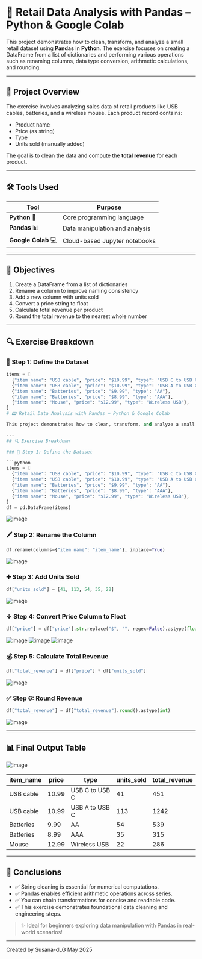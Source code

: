 # 🧾 Retail Data Analysis with Pandas – Python & Google Colab

This project demonstrates how to clean, transform, and analyze a small retail dataset using **Pandas** in **Python**. The exercise focuses on creating a DataFrame from a list of dictionaries and performing various operations such as renaming columns, data type conversion, arithmetic calculations, and rounding.

---

## 📌 Project Overview

The exercise involves analyzing sales data of retail products like USB cables, batteries, and a wireless mouse. Each product record contains:
- Product name
- Price (as string)
- Type
- Units sold (manually added)

The goal is to clean the data and compute the **total revenue** for each product.

---

## 🛠 Tools Used

| Tool           | Purpose                          |
|----------------|----------------------------------|
| **Python** 🐍        | Core programming language |
| **Pandas** 📊        | Data manipulation and analysis |
| **Google Colab** 💻  | Cloud-based Jupyter notebooks |

---

## 🎯 Objectives

1. Create a DataFrame from a list of dictionaries
2. Rename a column to improve naming consistency
3. Add a new column with units sold
4. Convert a price string to float
5. Calculate total revenue per product
6. Round the total revenue to the nearest whole number

---

## 🔍 Exercise Breakdown

### 🧱 Step 1: Define the Dataset
```python
items = [
  {"item name": "USB cable", "price": "$10.99", "type": "USB C to USB C"},
  {"item name": "USB cable", "price": "$10.99", "type": "USB A to USB C"},
  {"item name": "Batteries", "price": "$9.99", "type": "AA"},
  {"item name": "Batteries", "price": "$8.99", "type": "AAA"},
  {"item name": "Mouse", "price": "$12.99", "type": "Wireless USB"},
]
# 📟 Retail Data Analysis with Pandas – Python & Google Colab

This project demonstrates how to clean, transform, and analyze a small retail dataset using **Pandas** in **Python**. The exercise focuses on creating a DataFrame from a list of dictionaries and performing various operations such as renaming columns, data type conversion, arithmetic calculations, and rounding.

---
## 🔍 Exercise Breakdown

### 🧱 Step 1: Define the Dataset

```python
items = [
  {"item name": "USB cable", "price": "$10.99", "type": "USB C to USB C"},
  {"item name": "USB cable", "price": "$10.99", "type": "USB A to USB C"},
  {"item name": "Batteries", "price": "$9.99", "type": "AA"},
  {"item name": "Batteries", "price": "$8.99", "type": "AAA"},
  {"item name": "Mouse", "price": "$12.99", "type": "Wireless USB"},
]
df = pd.DataFrame(items)
```
![image](https://github.com/user-attachments/assets/5a47d115-804f-4e3c-939f-a9f11db5f149)


### 🖊️ Step 2: Rename the Column

```python
df.rename(columns={"item name": "item_name"}, inplace=True)
```
![image](https://github.com/user-attachments/assets/d2893174-7b7e-4a9c-869b-fb18452bb7a5)


### ➕ Step 3: Add Units Sold

```python
df["units_sold"] = [41, 113, 54, 35, 22]
```
![image](https://github.com/user-attachments/assets/775b24e0-5b10-447c-bd87-193e4e4d4844)


### ↓ Step 4: Convert Price Column to Float

```python
df["price"] = df["price"].str.replace("$", "", regex=False).astype(float)
```
![image](https://github.com/user-attachments/assets/6448ecf5-3767-44e1-9ccf-5a502f6caa55)
![image](https://github.com/user-attachments/assets/bee357e6-444b-43ca-9c1b-2ebe9c46d96f)
![image](https://github.com/user-attachments/assets/288d2191-6fae-474b-8578-c054694e0d2c)




### 💰 Step 5: Calculate Total Revenue

```python
df["total_revenue"] = df["price"] * df["units_sold"]
```
![image](https://github.com/user-attachments/assets/0adb853f-a41f-43b5-9570-42ea073f60f4)


### ✅ Step 6: Round Revenue

```python
df["total_revenue"] = df["total_revenue"].round().astype(int)
```
![image](https://github.com/user-attachments/assets/9cf2e5d4-0923-499a-aa39-277c4f2af2ab)


---

## 📊 Final Output Table

![image](https://github.com/user-attachments/assets/e59871f2-ff3c-43bc-859d-5aacf8ad4daa)


| item\_name | price | type           | units\_sold | total\_revenue |
| ---------- | ----- | -------------- | ----------- | -------------- |
| USB cable  | 10.99 | USB C to USB C | 41          | 451            |
| USB cable  | 10.99 | USB A to USB C | 113         | 1242           |
| Batteries  | 9.99  | AA             | 54          | 539            |
| Batteries  | 8.99  | AAA            | 35          | 315            |
| Mouse      | 12.99 | Wireless USB   | 22          | 286            |

---

## 📅 Conclusions

* ✅ String cleaning is essential for numerical computations.
* ✅ Pandas enables efficient arithmetic operations across series.
* ✅ You can chain transformations for concise and readable code.
* ✅ This exercise demonstrates foundational data cleaning and engineering steps.

> ✨ Ideal for beginners exploring data manipulation with Pandas in real-world scenarios!
---
Created by Susana-dLG
May 2025
